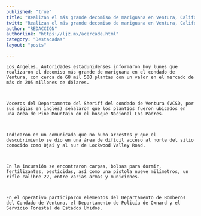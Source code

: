 ```yaml
---
published: "true"
title: "Realizan el más grande decomiso de mariguana en Ventura, California"
twitt: "Realizan el más grande decomiso de mariguana en Ventura, California"
author: "REDACCION"
authorlink: "https://ljz.mx/acercade.html"
category: "Destacadas"
layout: "posts"

---
```



  
    Los Angeles. Autoridades estadunidenses informaron hoy lunes que realizaron el decomiso más grande de mariguana en el condado de Ventura, con cerca de 68 mil 500 plantas con un valor en el mercado de más de 205 millones de dólares.
  
  
  
    Voceros del Departamento del Sheriff del condado de Ventura (VCSD, por sus siglas en inglés) señalaron que los plantíos fueron ubicados en una área de Pine Mountain en el bosque Nacional Los Padres.
  
  
  
    Indicaron en un comunicado que no hubo arrestos y que el descubrimiento se dio en una área de difícil acceso al norte del sitio conocido como Ojai y al sur de Lockwood Valley Road.
  
  
  
    En la incursión se encontraron carpas, bolsas para dormir, fertilizantes, pesticidas, así como una pistola nueve milímetros, un rifle calibre 22, entre varias armas y municiones.
  
  
  
    En el operativo participaron elementos del Departamento de Bomberos del Condado de Ventura, el Departamento de Policía de Oxnard y el Servicio Forestal de Estados Unidos.
  

